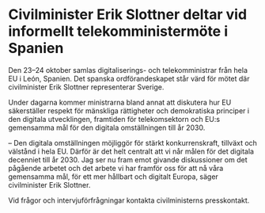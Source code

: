 # Civilminister Erik Slottner deltar vid informellt telekomministermöte i Spanien

Den 23–24 oktober samlas digitaliserings- och telekomministrar från hela EU i León, Spanien. Det spanska ordförandeskapet står värd för mötet där civilminister Erik Slottner representerar Sverige.

Under dagarna kommer ministrarna bland annat att diskutera hur EU säkerställer respekt för mänskliga rättigheter och demokratiska principer i den digitala utvecklingen, framtiden för telekomsektorn och EU:s gemensamma mål för den digitala omställningen till år 2030.

– Den digitala omställningen möjliggör för stärkt konkurrenskraft, tillväxt och välstånd i hela EU. Därför är det helt centralt att vi når målen för det digitala decenniet till år 2030. Jag ser nu fram emot givande diskussioner om det pågående arbetet och det arbete vi har framför oss för att nå våra gemensamma mål, för ett mer hållbart och digitalt Europa, säger civilminister Erik Slottner.

Vid frågor och intervjuförfrågningar kontakta civilministerns presskontakt.
